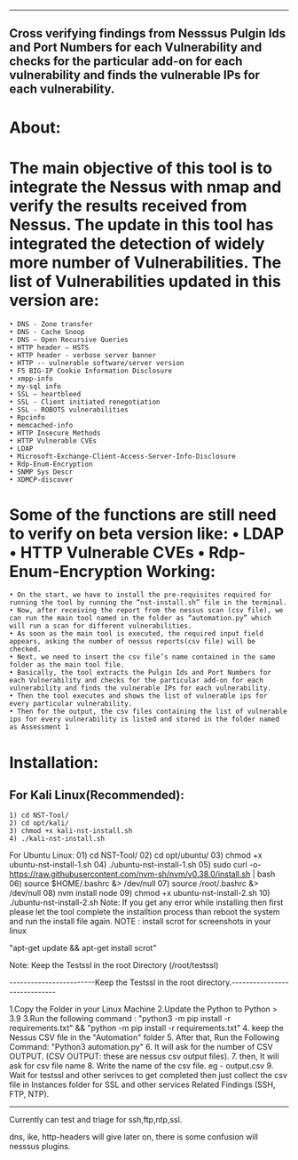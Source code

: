 ----------------------------
Cross verifying findings from Nesssus Pulgin Ids and Port Numbers for each Vulnerability and checks for the particular add-on for each vulnerability and finds the vulnerable IPs for each vulnerability.
----------------------------
About:
=======
The main objective of this tool is to integrate the Nessus with nmap and verify the results received from Nessus. The update in this tool has integrated the detection of widely more number of Vulnerabilities. The list of Vulnerabilities updated in this version are:
=========
 	• DNS - Zone transfer
	• DNS - Cache Snoop
	• DNS – Open Recursive Queries
	• HTTP header – HSTS
	• HTTP header - verbose server banner
	• HTTP -- vulnerable software/server version
	• F5 BIG-IP Cookie Information Disclosure
	• xmpp-info
	• my-sql info
	• SSL – heartbleed
	• SSL - Client initiated renegotiation
	• SSL - ROBOTS vulnerabilities
	• Rpcinfo
	• memcached-info
	• HTTP Insecure Methods
	• HTTP Vulnerable CVEs
	• LDAP 
	• Microsoft-Exchange-Client-Access-Server-Info-Disclosure
	• Rdp-Enum-Encryption
	• SNMP Sys Descr
	• XDMCP-discover

Some of the functions are still need to verify on beta version like:
	• LDAP 
	• HTTP Vulnerable CVEs
	• Rdp-Enum-Encryption
Working:
=========
	• On the start, we have to install the pre-requisites required for running the tool by running the “nst-install.sh” file in the terminal.
	• Now, after receiving the report from the nessus scan (csv file), we can run the main tool named in the folder as “automation.py” which will run a scan for different vulnerabilities.
	• As soon as the main tool is executed, the required input field appears, asking the number of nessus reports(csv file) will be checked.
	• Next, we need to insert the csv file’s name contained in the same folder as the main tool file.
	• Basically, the tool extracts the Pulgin Ids and Port Numbers for each Vulnerability and checks for the particular add-on for each vulnerability and finds the vulnerable IPs for each vulnerability.
	• Then the tool executes and shows the list of vulnerable ips for every particular vulnerability.
	• Then for the output, the csv files containing the list of vulnerable ips for every vulnerability is listed and stored in the folder named as Assessment 1

Installation:
==============
For Kali Linux(Recommended):
-----------------------------
	1) cd NST-Tool/
	2) cd opt/kali/
	3) chmod +x kali-nst-install.sh
	4) ./kali-nst-install.sh
For Ubuntu Linux:
	01) cd NST-Tool/
	02) cd opt/ubuntu/
	03) chmod +x ubuntu-nst-install-1.sh
	04) ./ubuntu-nst-install-1.sh
	05) sudo curl -o- https://raw.githubusercontent.com/nvm-sh/nvm/v0.38.0/install.sh | bash 
	06) source $HOME/.bashrc &> /dev/null
	07) source /root/.bashrc &> /dev/null
	08) nvm install node
	09) chmod +x ubuntu-nst-install-2.sh
	10) ./ubuntu-nst-install-2.sh
Note: If you get any error while installing then first please let the tool complete the installtion process than reboot the system and run the install file again.
NOTE : install scrot for screenshots in your linux

"apt-get update && apt-get install scrot"

Note: Keep the Testssl in the root Directory (/root/testssl)

------------------------Keep the Testssl in the root directory.-----------------------------

1.Copy the Folder in your Linux Machine
2.Update the Python to Python > 3.9
3.Run the following command : 
	"python3 -m pip install -r requirements.txt" && "python -m pip install -r requirements.txt"
4. keep the Nessus CSV file in the "Automation" folder
5. After that, Run the Following Command:
      "Python3 automation.py"
6. It will ask for the number of CSV OUTPUT. (CSV OUTPUT: these are nessus csv output files).
7. then, It will ask for csv file name
8. Write the name of the csv file. eg - output.csv
9. Wait for testssl and other serivces to get completed then just collect the csv file in Instances folder for SSL and other services Related Findings (SSH, FTP, NTP). 


----------------------------------------------------------------------------------------

Currently can test and triage for ssh,ftp,ntp,ssl.

dns, ike, http-headers will give later on, there is some confusion will nesssus plugins.
